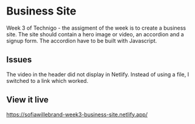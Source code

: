 # Business Site

Week 3 of Technigo - the assigment of the week is to create a business site. The site should contain a hero image or video, an accordion and a signup form. The accordion have to be built with Javascript.

## Issues

The video in the header did not display in Netlify. Instead of using a file, I switched to a link which worked. 

## View it live
https://sofiawillebrand-week3-business-site.netlify.app/
